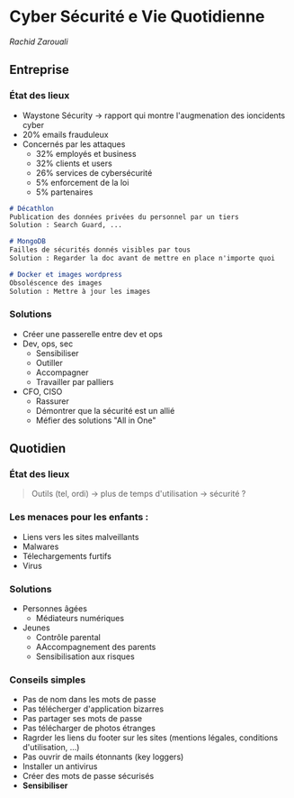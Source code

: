 # Cyber Sécurité e Vie Quotidienne
*Rachid Zarouali*  
## Entreprise
### État des lieux
- Waystone Sécurity -> rapport qui montre l'augmenation des ioncidents cyber
- 20% emails frauduleux
- Concernés par les attaques
    - 32% employés et business
    - 32% clients et users
    - 26% services de cybersécurité
    - 5% enforcement de la loi
    - 5% partenaires
```md
# Décathlon
Publication des données privées du personnel par un tiers
Solution : Search Guard, ...

# MongoDB
Failles de sécurités donnés visibles par tous
Solution : Regarder la doc avant de mettre en place n'importe quoi

# Docker et images wordpress
Obsoléscence des images
Solution : Mettre à jour les images
```

### Solutions
- Créer une passerelle entre dev et ops
- Dev, ops, sec
    - Sensibiliser
    - Outiller
    - Accompagner
    - Travailler par palliers
- CFO, CISO
    - Rassurer
    - Démontrer que la sécurité est un allié
    - Méfier des solutions "All in One"

## Quotidien
### État des lieux
> Outils (tel, ordi) -> plus de temps d'utilisation -> sécurité ?  

### Les menaces pour les enfants :
- Liens vers les sites malveillants
- Malwares
- Télechargements furtifs
- Virus

### Solutions
- Personnes âgées
    - Médiateurs numériques
- Jeunes
    - Contrôle parental
    - AAccompagnement des parents
    - Sensibilisation aux risques

### Conseils simples
- Pas de nom dans les mots de passe
- Pas télécherger d'application bizarres
- Pas partager ses mots de passe
- Pas télécharger de photos étranges
- Ragrder les liens du footer sur les sites (mentions légales, conditions d'utilisation, ...)
- Pas ouvrir de mails étonnants (key loggers)
- Installer un antivirus
- Créer des mots de passe sécurisés
- **Sensibiliser**